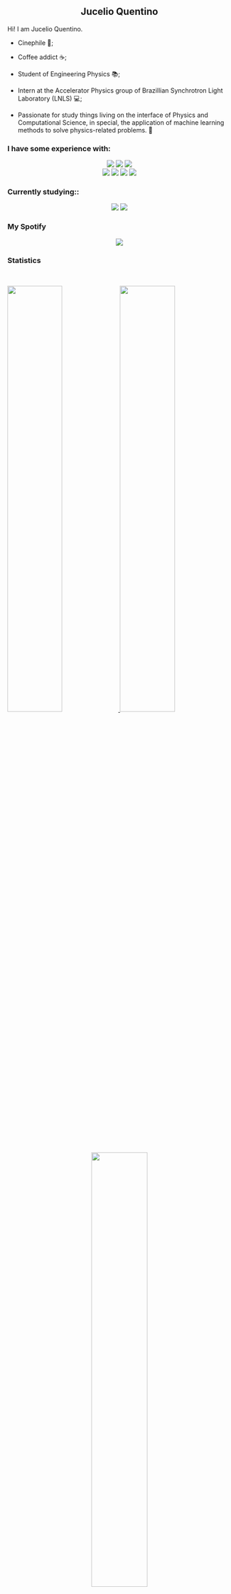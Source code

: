 <!-- ### Hi there, welcome to my Github profile! 👋 -->

<h2 align="center">
  <b>Jucelio Quentino</b>
</h2>

Hi! I am Jucelio Quentino.
- Cinephile :movie_camera:;

- Coffee addict :coffee:;

- Student of Engineering Physics :books:;

- Intern at the Accelerator Physics group of Brazillian Synchrotron Light Laboratory (LNLS) :computer:;

- Passionate for study things living on the interface of Physics and Computational Science, in special, the application of machine learning methods to solve physics-related problems. :robot:

### I have some experience with:
<p>
<div align="center">
  <img src="https://img.shields.io/badge/python-3670A0?style=for-the-badge&logo=python&logoColor=ffdd54">
  <img src="https://img.shields.io/badge/jupyter-%23FA0F00.svg?style=for-the-badge&logo=jupyter&logoColor=white">
  <img src="https://img.shields.io/badge/scikit--learn-%23F7931E.svg?style=for-the-badge&logo=scikit-learn&logoColor=white">
   <br />
  <img src="https://img.shields.io/badge/c++-%2300599C.svg?style=for-the-badge&logo=c%2B%2B&logoColor=white">
  <img src="https://img.shields.io/badge/OCTAVE-darkblue?style=for-the-badge&logo=octave&logoColor=fcd683">  
  <img src="https://img.shields.io/badge/Fortran-%23734F96.svg?style=for-the-badge&logo=fortran&logoColor=white">
  <img src="https://img.shields.io/badge/latex-%23008080.svg?style=for-the-badge&logo=latex&logoColor=white">
</div>
</p>

### Currently studying::

<p>
<div align="center">
  <img src="https://img.shields.io/badge/postgres-%23316192.svg?style=for-the-badge&logo=postgresql&logoColor=white">
  <img src="https://img.shields.io/badge/TensorFlow-%23FF6F00.svg?style=for-the-badge&logo=TensorFlow&logoColor=white">
</div>
</p>

### My Spotify
<div align="center">
  <a href="https://open.spotify.com/user/225z6iu7gpvlmkd77lfbw57qy">
    <img src="https://spotify-recently-played-readme.vercel.app/api?user=225z6iu7gpvlmkd77lfbw57qy&count=3">
  </a>
</div>


### Statistics

<!-- <p align="center">
  <a href="https://github.com/jquentino">
    <img height="220em" src="https://github-readme-stats.vercel.app/api?username=jquentino&count_private=true&show_icons=true&theme=nightowl&line_height=27" />
</a>
</p> -->

<br/>
<p align="left">
  <a href="https://jquentino.dev/">
  <img width="49.5%" src="https://github-readme-stats.vercel.app/api?username=jquentino&show_icons=true&theme=gruvbox&hide_border=true" />
  <img width="49.5%" src="https://github-readme-streak-stats.herokuapp.com/?user=jquentino&theme=gruvbox&hide_border=true" />
  <!-- <img width="49%" src="https://github-readme-stats.vercel.app/api/top-langs/?username=jquentino&layout=compact&theme=gruvbox&hide=jupyter%20notebook,matlab&hide_border=true">
  <img width="49%" src="https://activity-graph.herokuapp.com/graph?username=jquentino&custom_title=Contribution%20Graph&theme=gruvbox&bg_color=282828&hide_border=true&line=d1a01f&point=c58545"> -->

  </a>
</p>
<div align="center">
  <img width="50%" src="https://github-readme-stats.vercel.app/api/top-langs/?username=jquentino&layout=compact&theme=gruvbox&hide=jupyter%20notebook,matlab&hide_border=true">
</div>
<br>

<!-- [![Quentino' Activity Graph](https://activity-graph.herokuapp.com/graph?username=jquentino&custom_title=Contribution%20Graph&theme=gruvbox&bg_color=282828&hide_border=true&line=d1a01f&point=c58545)](https://jquentino.dev) -->


### Contact
<div>
  <a href="https://www.linkedin.com/in/jvquentino/">
    <img src="https://img.shields.io/badge/linkedin-%230077B5.svg?&style=for-the-badge&logo=linkedin&logoColor=white" />
  </a> 
  <a href="mailto:vitorquentino@gmail.com">
    <img src="https://img.shields.io/badge/Gmail-D14836?style=for-the-badge&logo=gmail&logoColor=white" />
  </a>
  <a href="https://twitter.com/quent1nho">
    <img src="https://img.shields.io/badge/Twitter-1DA1F2?style=for-the-badge&logo=twitter&logoColor=white" />
  </a>
 </div>

